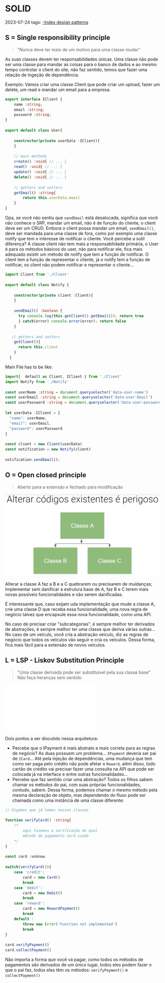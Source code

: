 # SOLID
2023-07-24
tags: [-Index design patterns](-Index%20design%20patterns.md)

## S = Single responsibility principle

> "Nunca deve ter mais de um motivo para uma classe mudar"

As suas classes devem ter responsabilidades únicas. Uma classe não pode ser uma classe para mandar as coisas para o banco de dados e ao mesmo tempo controlar o client do site, não faz sentido, temos que fazer uma relação de ingeção de dependência.

Exemplo: Vamos criar uma classe Client que pode criar um upload, fazer um delete, um read e mandar um email para a empresa.

~~~ts
export interface IClient {
    name :string;
    email :string;
    password :string;
}

export default class User{

    constructor(private userData :IClient){
    }

    // main methods
    create() :void{ // ... }
    read() :void{ // ... }
    update() :void{ // ... }
    delete() :void{ // ... }
    
    // getters and setters
    getEmail() :string{
        return this.userData.email
    }
}
~~~

Opa, se você não sentiu que `sendEmail` está desalocada, significa que você não conhece o SRP, mandar um email, não é de função do cliente, o client deve ser um CRUD.
Embora o client possa mandar um email, `sendEmail()`, deve ser mandada para uma classe de fora, como por exemplo uma classe notify que tem o interesse de notificar o cliente. 
Você percebe a sutil diferença? A classe client não tem mais a responsabilidade primária, o User é para os métodos básicos do user, não para notificar ele, fica mais adequado existir um método de notify que tem a função de notificar. O client tem a função de representar o cliente, já o notify tem a função de notificar, os client não podem notificar e representar o cliente...

~~~ts 
import Client from './Client'

export default class Notify {

    constructor(private client :Client){
    }

    sendEmail() :boolean {
      try console.log(this.getClient().getEmail()); return true
      } catch(error) console.error(error); return false
    }

   // getters and setters
    getClient(){
      return this.client
    }
  }
~~~ 

Main File has to be like:

~~~ts
import{  default as Client, IClient } from './Client'
import Notify from './Notify'

const userName :string = document.queryselector('data-user-name')
const userEmail :string = document.queryselector('data-user-Email')
const userPassword :string = document.queryselector('data-user-password')

let userData :IClient = {
  "name": userName,
  "email": userEmail,
  "password": userPassword
}

const client = new Client(userData)
const notification = new Notify(client)

notification.sendEmail();
~~~

## O = Open closed principle

> Aberto para a extensão e fechado para modificação

![OCP-ImageCLass](img/OCP-ImageCLass.png)

Alterar a classe A faz a B e a C quebrarem ou precisarem de muidanças;
Implementar sem danificar a estrutura base de A, faz B e C terem mais novas possíveis funcionalidades e não serem danificadas.

É interessante que, caso exijam uda implementação que mude a classe A, crie uma classe D que receba essa funcionalidade, uma nova regra de negócio talvez que encapsule essa nova funcionalidade, como uma API.

No caso de precisar criar "subcategorias", é sempre melhor ter derivados de abstrações, é sempre melhor ter uma classe que deriva várias outras... No caso de um veículo, você cria a abstração veiculo, diz as regras de negócio que todos os veículos vão seguir e cria os veículos. Dessa forma, fica mais fácil para a extensão de novos veículos.

## L = LSP - Liskov Substitution Principle

> "Uma classe derivada pode ser substituível pela sua classe base"
> Não faça heranças sem sentido

![LSP- class](img/LSP-%20class.md)

Dois pontos a ser discutido nessa arquitetura:

* Percebe que o IPayment é mais abstrato e mais correta para as regras de negócio? 
	As duas possuem um problema... `IPayment` deveria ser pai de `ICard`... Até pela injeção de dependências, uma mudança que tem como ser paga pelo crédito não pode afetar o `Reward`, além disso, todo cartão de crédito vai precisar fazer uma consulta na API que pode ser colocada já na interface e entre outras funcionalidades...
* Percebe que faz sentido criar uma abstração? Todos os filhos sabem chamar os métodos do pai, com suas próprias funcionalidades, contudo, sabem. Dessa forma, podemos chamar o mesmo método pela mesma declaração de objeto, mas dependendo do fluxo pode ser chamada como uma instância de uma classe diferente:

~~~ts
// Digamos que já temos nossas classes

function verifyCard() :string{
	/* 
		aqui fazemos a verificação de qual 
		método de pagamento será usado
	*/
}

const card :unknow

switch(verifyCard()){
	case 'credit':
		card = new Card()
		break
	case 'debit':
		card = new Debit()
		break
	case 'reward':
		card = new RewardPayment()
		break
	default :
		throw new Error('Function not implemented')
		break
}

card.verifyPayment()
card.collectPayment()
~~~

Não importa a forma que você vá pagar, como todos os métodos de pagamentos são derivados de um único lugar, todos eles podem fazer o que o pai faz, todos eles têm os métodos: `verifyPayment()` e `collectPayment()`
